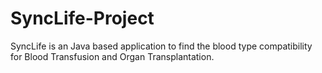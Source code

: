 # SyncLife-Project
SyncLife is an Java based application to find the blood type compatibility for Blood Transfusion and Organ Transplantation.
